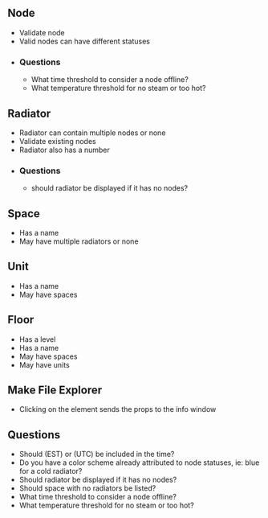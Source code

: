 ## Node

- Validate node
- Valid nodes can have different statuses
- ### Questions
  - What time threshold to consider a node offline?
  - What temperature threshold for no steam or too hot?

## Radiator

- Radiator can contain multiple nodes or none
- Validate existing nodes
- Radiator also has a number
- ### Questions
  - should radiator be displayed if it has no nodes?

## Space

- Has a name
- May have multiple radiators or none

## Unit

- Has a name
- May have spaces

## Floor

- Has a level
- Has a name
- May have spaces
- May have units

## Make File Explorer

- Clicking on the element sends the props to the info window

## Questions

- Should (EST) or (UTC) be included in the time?
- Do you have a color scheme already attributed to node statuses, ie: blue for a cold radiator?
- Should radiator be displayed if it has no nodes?
- Should space with no radiators be listed?
- What time threshold to consider a node offline?
- What temperature threshold for no steam or too hot?
